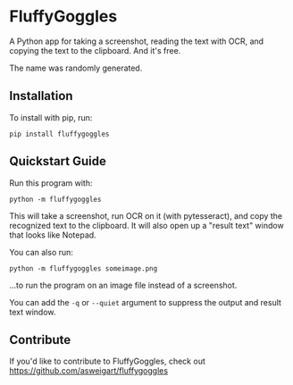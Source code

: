 FluffyGoggles
======

A Python app for taking a screenshot, reading the text with OCR, and copying the text to the clipboard. And it's free.

The name was randomly generated.

Installation
------------

To install with pip, run:

    pip install fluffygoggles

Quickstart Guide
----------------

Run this program with:

    python -m fluffygoggles

This will take a screenshot, run OCR on it (with pytesseract), and copy the recognized text to the clipboard. It will also open up a "result text" window that looks like Notepad.

You can also run:

    python -m fluffygoggles someimage.png

...to run the program on an image file instead of a screenshot.

You can add the `-q` or `--quiet` argument to suppress the output and result text window.

Contribute
----------

If you'd like to contribute to FluffyGoggles, check out https://github.com/asweigart/fluffygoggles
